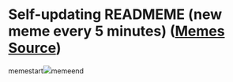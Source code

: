 # Self-updating READMEME (new meme every 5 minutes) ([Memes Source](https://bramses.notion.site/a49c1e962b7646879176ac3b327b6533?v=4d1eda54b170483cb03a40f257231764))

memestart![](https://www.notion.so/image/https%3A%2F%2Fs3-us-west-2.amazonaws.com%2Fsecure.notion-static.com%2F15b21331-d563-46d0-9120-6832ed12d318%2F2C714162-15C7-4DBB-9923-17E4C79EF0CA.jpeg?table=block&id=4a766a54-0f35-4a6a-a003-9cd9f1e5aa2e&cache=v2)memeend
